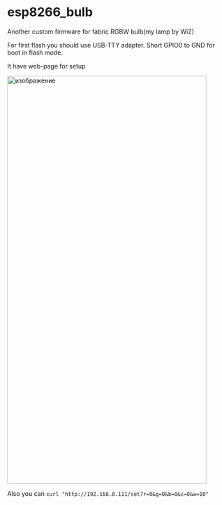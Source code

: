 # esp8266_bulb
Another custom firmware for fabric RGBW bulb(my lamp by WiZ)

For first flash you should use USB-TTY adapter. Short GPIO0 to GND for boot in flash mode.

It have web-page for setup

<img width="456" height="933" alt="изображение" src="https://github.com/user-attachments/assets/9487a8f4-b9f2-4da6-a716-35f7bef6b011" />

Also you can `curl "http://192.168.0.111/set?r=0&g=0&b=0&c=0&w=10"`

